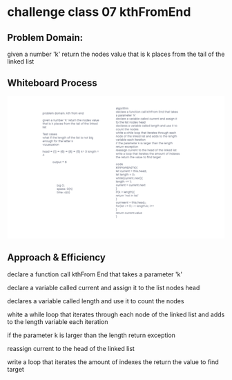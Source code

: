 # challenge class 07 kthFromEnd

## Problem Domain:

given a number 'k' return the nodes value that is k places from the tail of the linked list

## Whiteboard Process

![whiteboard](../assets/code-challenge-07.png)

## Approach & Efficiency

declare a function call kthFrom End that takes a parameter 'k'

declare a variable called current and assign it to the list nodes head

declares a variable called length and use it to count the nodes

white a while loop that iterates through each node of the linked list and adds to the length variable each iteration

if the parameter k is larger than the length return exception

reassign current to the head of the linked list

write a loop that iterates the amount of indexes the return the value to find target
